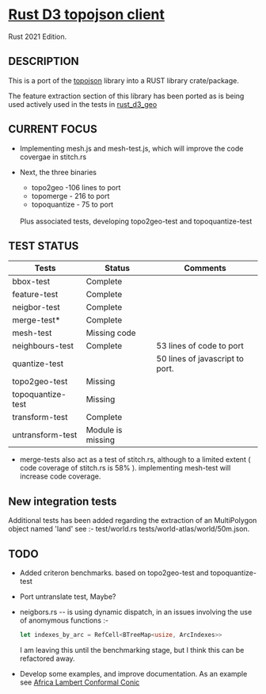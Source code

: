 # [Rust D3 topojson client](https://github.com/martinfrances107/rust_topojson_client)

Rust 2021 Edition.

## DESCRIPTION

This is a port of the [topojson](<https://github.com/topojson/topojson>) library into a RUST library crate/package.

The feature extraction section of this library has been ported as is being used actively used in the tests in [rust_d3_geo](https://github.com/martinfrances107/rust_d3_geo)

## CURRENT FOCUS

* Implementing mesh.js and mesh-test.js, which will improve the code covergae in stitch.rs

* Next,  the three binaries

  * topo2geo -106 lines to port
  * topomerge - 216 to port
  * topoquantize - 75 to port
  
  <br>
  Plus associated tests, developing topo2geo-test and topoquantize-test 
## TEST STATUS

  | Tests             | Status            | Comments                        |
  | ----------------- | ----------------- | ------------------------------- |
  | bbox-test         | Complete          |                                 |
  | feature-test      | Complete          |                                 |
  | neigbor-test      | Complete          |                                 |
  | merge-test*       | Complete          |                                 |
  | mesh-test         | Missing code      |                                 |
  | neighbours-test   | Complete          | 53 lines of code to port        |
  | quantize-test     |                   | 50 lines of javascript to port. |
  | topo2geo-test     | Missing           |                                 |
  | topoquantize-test | Missing           |                                 |
  | transform-test    | Complete          |                                 |
  | untransform-test  | Module is missing |                                 |

* merge-tests also act as a test of stitch.rs, although to a limited extent ( code coverage of stitch.rs is 58% ).
implementing mesh-test will increase code coverage.

## New integration tests

 Additional tests has been added regarding the extraction of an MultiPolygon object named 'land'
  see :-
  test/world.rs
  tests/world-atlas/world/50m.json.

## TODO

* Added criteron benchmarks. based on topo2geo-test
 and topoquantize-test

* Port untranslate test, Maybe?
* neigbors.rs -- is using dynamic dispatch, in an issues involving the use of anomymous functions :-

  ```rust
  let indexes_by_arc = RefCell<BTreeMap<usize, ArcIndexes>>
  ```

  I am leaving this until the benchmarking stage, but I think this can be refactored away.

* Develop some examples, and improve documentation. As an example see  [Africa Lambert Conformal Conic](
  https://bl.ocks.org/bricedev/3905007f1794b0cb0bcd)
